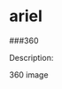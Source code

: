 # ariel

###360

<script src='//vizor.io/static/scripts/vizor-360-embed.js' data-vizorurl='//vizor.io/embed/yourmom67/visor'></script>

Description: 

360 image
